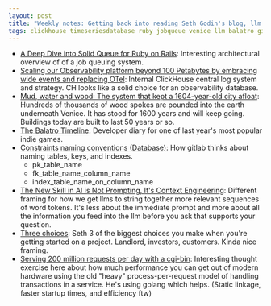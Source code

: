 ```yaml
---
layout: post
title: "Weekly notes: Getting back into reading Seth Godin's blog, llm context vs prompting and a few other things to round out the week :)"
tags: clickhouse timeseriesdatabase ruby jobqueue venice llm balatro gitlab schemadesign databases sethgodin landlord
---
```


* [A Deep Dive into Solid Queue for Ruby on Rails](https://blog.appsignal.com/2025/06/18/a-deep-dive-into-solid-queue-for-ruby-on-rails.html): Interesting architectural overview of of a job queuing system.
* [Scaling our Observability platform beyond 100 Petabytes by embracing wide events and replacing OTel](https://clickhouse.com/blog/scaling-observability-beyond-100pb-wide-events-replacing-otel): Internal ClickHouse central log system and strategy. CH looks like a solid choice for an observability database.
* [Mud, water and wood: The system that kept a 1604-year-old city afloat](https://www.bbc.com/future/article/20250324-the-ancient-forest-that-supports-venice): Hundreds of thousands of wood spokes are pounded into the earth underneath Venice. It has stood for 1600 years and will keep going. Buildings today are built to last 50 years or so.
* [The Balatro Timeline](https://localthunk.com/blog/balatro-timeline-3aarh): Developer diary for one of last year's most popular indie games.
* [Constraints naming conventions (Database)](https://docs.gitlab.com/development/database/constraint_naming_convention/): How gitlab thinks about naming tables, keys, and indexes.
  * pk_table_name
  * fk_table_name_column_name
  * index_table_name_on_column_name
* [The New Skill in AI is Not Prompting, It's Context Engineering](https://www.philschmid.de/context-engineering): Different framing for how we get llms to string together more relevant sequences of word tokens. It's less about the immediate prompt and more about all the information you feed into the llm before you ask that supports your question.
* [Three choices](https://seths.blog/2025/07/three-choices/): Seth 3 of the biggest choices you make when you're getting started on a project. Landlord, investors, customers. Kinda nice framing.
* [Serving 200 million requests per day with a cgi-bin](https://jacob.gold/posts/serving-200-million-requests-with-cgi-bin/): Interesting thought exercise here about how much performance you can get out of modern hardware using the old "heavy" process-per-request model of handling transactions in a service. He's using golang which helps. (Static linkage, faster startup times, and efficiency ftw) 